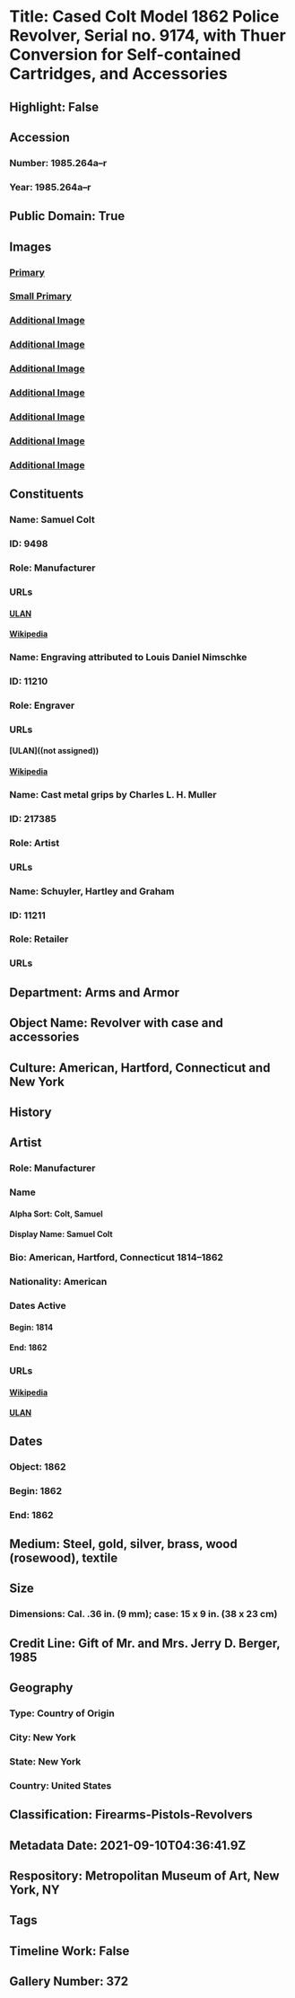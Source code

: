 # Title: Cased Colt Model 1862 Police Revolver, Serial no. 9174, with Thuer Conversion for Self-contained Cartridges, and Accessories
## Highlight: False
## Accession
### Number: 1985.264a–r
### Year: 1985.264a–r
## Public Domain: True
## Images
### [Primary](https://images.metmuseum.org/CRDImages/aa/original/DT8184.jpg)
### [Small Primary](https://images.metmuseum.org/CRDImages/aa/web-large/DT8184.jpg)
### [Additional Image](https://images.metmuseum.org/CRDImages/aa/original/LC-1985_264a-024.jpg)
### [Additional Image](https://images.metmuseum.org/CRDImages/aa/original/LC-1985_264a-008.jpg)
### [Additional Image](https://images.metmuseum.org/CRDImages/aa/original/LC-1985_264a-007.jpg)
### [Additional Image](https://images.metmuseum.org/CRDImages/aa/original/LC-1985_264a-007-Edit.jpg)
### [Additional Image](https://images.metmuseum.org/CRDImages/aa/original/LC-1985_264a-006.jpg)
### [Additional Image](https://images.metmuseum.org/CRDImages/aa/original/LC-1985_264a-005.jpg)
### [Additional Image](https://images.metmuseum.org/CRDImages/aa/original/LC-1985_264a-004.jpg)
## Constituents
### Name: Samuel Colt
### ID: 9498
### Role: Manufacturer
### URLs
#### [ULAN](http://vocab.getty.edu/page/ulan/500101743)
#### [Wikipedia](https://www.wikidata.org/wiki/Q183246)
### Name: Engraving attributed to Louis Daniel Nimschke
### ID: 11210
### Role: Engraver
### URLs
#### [ULAN]((not assigned))
#### [Wikipedia](https://www.wikidata.org/wiki/Q16856682)
### Name: Cast metal grips by Charles L. H. Muller
### ID: 217385
### Role: Artist
### URLs
### Name: Schuyler, Hartley and Graham
### ID: 11211
### Role: Retailer
### URLs
## Department: Arms and Armor
## Object Name: Revolver with case and accessories
## Culture: American, Hartford, Connecticut and New York
## History
## Artist
### Role: Manufacturer
### Name
#### Alpha Sort: Colt, Samuel
#### Display Name: Samuel Colt
### Bio: American, Hartford, Connecticut 1814–1862
### Nationality: American
### Dates Active
#### Begin: 1814
#### End: 1862
### URLs
#### [Wikipedia](https://www.wikidata.org/wiki/Q183246)
#### [ULAN](http://vocab.getty.edu/page/ulan/500101743)
## Dates
### Object: 1862
### Begin: 1862
### End: 1862
## Medium: Steel, gold, silver, brass, wood (rosewood), textile
## Size
### Dimensions: Cal. .36 in. (9 mm); case: 15 x 9 in. (38 x 23 cm)
## Credit Line: Gift of Mr. and Mrs. Jerry D. Berger, 1985
## Geography
### Type: Country of Origin
### City: New York
### State: New York
### Country: United States
## Classification: Firearms-Pistols-Revolvers
## Metadata Date: 2021-09-10T04:36:41.9Z
## Respository: Metropolitan Museum of Art, New York, NY
## Tags
## Timeline Work: False
## Gallery Number: 372